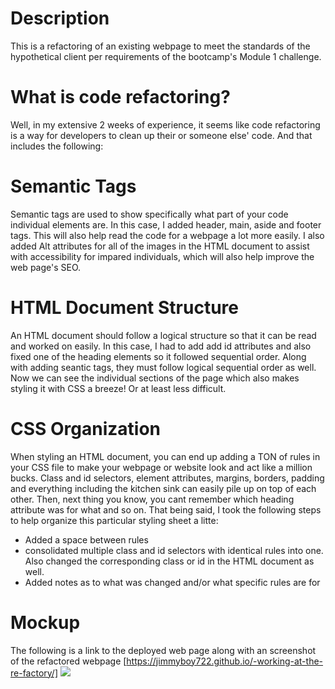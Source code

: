 # Description
This is a refactoring of an existing webpage to meet the standards of the hypothetical client per requirements of the bootcamp's Module  1 challenge.

# What is code refactoring? 
Well, in my extensive 2 weeks of experience, it seems like code refactoring is a way for developers to clean up their or someone else' code. And that includes the following:

# Semantic Tags
Semantic tags are used to show specifically what part of your code individual elements are.
In this case, I added header, main, aside and footer tags.
This will also help read the code for a webpage a lot more easily.
I also added Alt attributes for all of the images in the HTML document to assist with accessibility for impared individuals, which will also help improve the web page's SEO.

# HTML Document Structure
An HTML document should follow a logical structure so that it can be read and worked on easily.
In this case, I had to add add id attributes and also fixed one of the heading elements so it followed sequential order.
Along with adding seantic tags, they must follow logical sequential order as well. Now we can see the individual sections of the page which also makes styling it with CSS a breeze! Or at least less difficult.

# CSS Organization
When styling an HTML document, you can end up adding a TON of rules in your CSS file to make your webpage or website look and act like a million bucks. Class and id selectors, element attributes, margins, borders, padding and everything including the kitchen sink can easily pile up on top of each other. Then, next thing you know, you cant remember which heading attribute was for what and so on. That being said, I took the following steps to help organize this particular styling sheet a litte:
- Added a space between rules
- consolidated multiple class and id selectors with identical rules into one. Also changed the corresponding class or id in the HTML document as well.
- Added notes as to what was changed and/or what specific rules are for

# Mockup
The following is a link to the deployed web page along with an screenshot of the refactored webpage
[https://jimmyboy722.github.io/-working-at-the-re-factory/]
<img src="./assets/images/horiseon-page-img.png">
